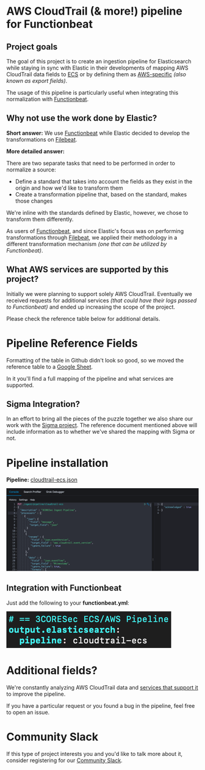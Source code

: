 # AWS CloudTrail (& more!) pipeline for Functionbeat

## Project goals
The goal of this project is to create an ingestion pipeline for Elasticsearch while staying in sync with Elastic in their developments of mapping AWS CloudTrail data fields to [ECS](https://www.elastic.co/guide/en/ecs/current/index.html) or by defining them as [AWS-specific](https://www.elastic.co/guide/en/beats/filebeat/master/exported-fields-aws.html) *(also known as export fields)*. 

The usage of this pipeline is particularly useful when integrating this normalization with [Functionbeat](https://www.elastic.co/beats/functionbeat).

## Why not use the work done by Elastic?

**Short answer:** We use [Functionbeat](https://www.elastic.co/beats/functionbeat) while Elastic decided to develop the transformations on [Filebeat](https://www.elastic.co/beats/filebeat).

**More detailed answer:**

There are two separate tasks that need to be performed in order to normalize a source:

* Define a standard that takes into account the fields as they exist in the origin and how we'd like to transform them
* Create a transformation pipeline that, based on the standard, makes those changes

We're inline with the standards defined by Elastic, however, we chose to transform them differently. 

As users of [Functionbeat](https://www.elastic.co/beats/functionbeat), and since Elastic's focus was on performing transformations through [Filebeat](https://www.elastic.co/beats/filebeat), we applied their methodology in a different transformation mechanism *(one that can be utilized by Functionbeat)*.

## What AWS services are supported by this project?

Initially we were planning to support solely AWS CloudTrail. Eventually we received requests for additional services *(that could have their logs passed to Functionbeat)* and ended up increasing the scope of the project.

Please check the reference table below for additional details.

# Pipeline Reference Fields
Formatting of the table in Github didn't look so good, so we moved the reference table to a [Google Sheet](https://docs.google.com/spreadsheets/d/1rtyP4s3R5iu55ob2uNWfbUoUO_GGBNOUV-PiHcCEMjI).

In it you'll find a full mapping of the pipeline and what services are supported. 

## Sigma Integration?

In an effort to bring all the pieces of the puzzle together we also share our work with the [Sigma project](https://github.com/Neo23x0/sigma). The reference document mentioned above will include information as to whether we've shared the mapping with Sigma or not.

# Pipeline installation

**Pipeline:** [cloudtrail-ecs.json](./cloudtrail-ecs.json)

![alt text](./imgs/put-pipeline.png "put-pipeline")

## Integration with Functionbeat
Just add the following to your **functionbeat.yml**:

![alt text](./imgs/fb-config.png "fb-config.png")

# Additional fields?
We're constantly analyzing AWS CloudTrail data and [services that support it](https://docs.aws.amazon.com/awscloudtrail/latest/userguide/cloudtrail-aws-service-specific-topics.html) to improve the pipeline. 

If you have a particular request or you found a bug in the pipeline, feel free to open an issue. 

# Community Slack
If this type of project interests you and you'd like to talk more about it, consider registering for our [Community Slack](https://launchpass.com/3coresec).
